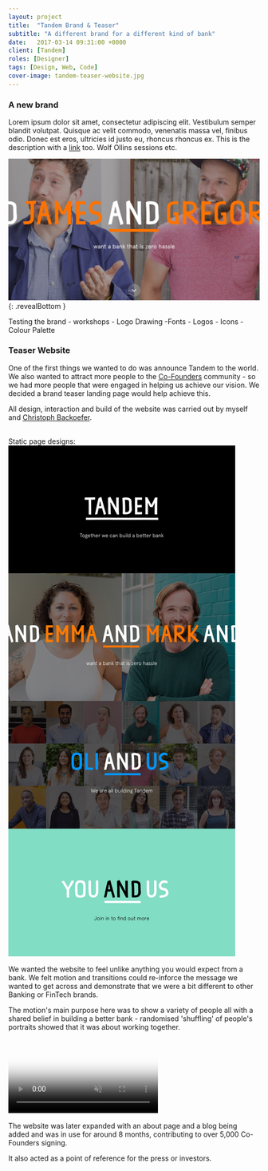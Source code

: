 ```yaml
---
layout: project
title:  "Tandem Brand & Teaser"
subtitle: "A different brand for a different kind of bank"
date:   2017-03-14 09:31:00 +0000
client: [Tandem]
roles: [Designer]
tags: [Design, Web, Code]
cover-image: tandem-teaser-website.jpg
---
```


### A new brand

Lorem ipsum dolor sit amet, consectetur adipiscing elit. Vestibulum semper blandit volutpat. Quisque ac velit commodo, venenatis massa vel, finibus odio. Donec est eros, ultricies id justo eu, rhoncus rhoncus ex. This is the description with a [link](/link/) too. Wolf Ollins sessions etc.

![Inline image](../assets/img/cover/tandem-teaser-website.jpg){: .revealBottom }
<!-- <div class="img"><img src="../assets/img/cover/tandem-teaser-website.jpg" alt=""></div> -->


Testing the brand - workshops - Logo Drawing -Fonts - Logos - Icons - Colour Palette

### Teaser Website

One of the first things we wanted to do was announce Tandem to the world. We also wanted to attract more people to the [Co-Founders](/) community - so we had more people that were engaged in helping us achieve our vision. We decided a brand teaser landing page would help achieve this.

All design, interaction and build of the website was carried out by myself and [Christoph Backoefer](http://backoefer.com).


<br>
<!-- ![Alt tag](../assets/img/tdm-teaser-website/tdm-teaser-desktop.jpg) -->
Static page designs:

<div class="img revealBottom"><img src="../assets/img/tdm-teaser-website/tdm-teaser-desktop.jpg" alt=""></div>

We wanted the website to feel unlike anything you would expect from a bank. We felt motion and transitions could re-inforce the message we wanted to get across and demonstrate that we were a bit different to other Banking or FinTech brands.

The motion's main purpose here was to show a variety of people all with a shared belief in building a better bank - randomised 'shuffling' of people's portraits showed that it was about working together.

<video class="img revealBottom" poster="https://thumbs.gfycat.com/OldCharmingEider-poster.jpg" autoplay="" muted="" loop="" title=""><source id="webmSource" src="https://zippy.gfycat.com/OldCharmingEider.webm" type="video/webm"><source id="mp4Source" src="https://fat.gfycat.com/OldCharmingEider.mp4" type="video/mp4"><img title="Sorry, your browser doesn't support HTML5 video." src="https://thumbs.gfycat.com/OldCharmingEider-poster.jpg"></video>

The website was later expanded with an about page and a blog being added and was in use for around 8 months, contributing to over 5,000 Co-Founders signing.

It also acted as a point of reference for the press or investors.


<!-- ## Client

Tandem

## Role

Designer -->